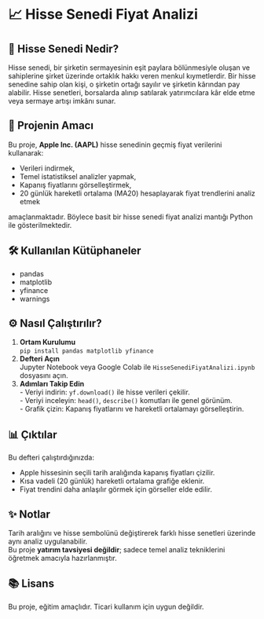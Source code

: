 <!DOCTYPE html>
<html lang="tr">
<head>
  <meta charset="UTF-8">
  <title>Hisse Senedi Fiyat Analizi</title>
</head>
<body>

  <h1>📈 Hisse Senedi Fiyat Analizi</h1>

  <h2>📌 Hisse Senedi Nedir?</h2>
  <p>
    Hisse senedi, bir şirketin sermayesinin eşit paylara bölünmesiyle oluşan ve sahiplerine şirket üzerinde ortaklık hakkı veren menkul kıymetlerdir. Bir hisse senedine sahip olan kişi, o şirketin ortağı sayılır ve şirketin kârından pay alabilir. Hisse senetleri, borsalarda alınıp satılarak yatırımcılara kâr elde etme veya sermaye artışı imkânı sunar.
  </p>

  <h2>🎯 Projenin Amacı</h2>
  <p>
    Bu proje, <strong>Apple Inc. (AAPL)</strong> hisse senedinin geçmiş fiyat verilerini kullanarak:
  </p>
  <ul>
    <li>Verileri indirmek,</li>
    <li>Temel istatistiksel analizler yapmak,</li>
    <li>Kapanış fiyatlarını görselleştirmek,</li>
    <li>20 günlük hareketli ortalama (MA20) hesaplayarak fiyat trendlerini analiz etmek</li>
  </ul>
  <p>
    amaçlanmaktadır. Böylece basit bir hisse senedi fiyat analizi mantığı Python ile gösterilmektedir.
  </p>

  <h2>🛠️ Kullanılan Kütüphaneler</h2>
  <ul>
    <li>pandas</li>
    <li>matplotlib</li>
    <li>yfinance</li>
    <li>warnings</li>
  </ul>

  <h2>⚙️ Nasıl Çalıştırılır?</h2>
  <ol>
    <li><strong>Ortam Kurulumu</strong><br>
      <code>pip install pandas matplotlib yfinance</code>
    </li>
    <li><strong>Defteri Açın</strong><br>
      Jupyter Notebook veya Google Colab ile <code>HisseSenediFiyatAnalizi.ipynb</code> dosyasını açın.
    </li>
    <li><strong>Adımları Takip Edin</strong><br>
      - Veriyi indirin: <code>yf.download()</code> ile hisse verileri çekilir.<br>
      - Veriyi inceleyin: <code>head()</code>, <code>describe()</code> komutları ile genel görünüm.<br>
      - Grafik çizin: Kapanış fiyatlarını ve hareketli ortalamayı görselleştirin.
    </li>
  </ol>

  <h2>📊 Çıktılar</h2>
  <p>
    Bu defteri çalıştırdığınızda:
  </p>
  <ul>
    <li>Apple hissesinin seçili tarih aralığında kapanış fiyatları çizilir.</li>
    <li>Kısa vadeli (20 günlük) hareketli ortalama grafiğe eklenir.</li>
    <li>Fiyat trendini daha anlaşılır görmek için görseller elde edilir.</li>
  </ul>

  <h2>✨ Notlar</h2>
  <p>
    Tarih aralığını ve hisse sembolünü değiştirerek farklı hisse senetleri üzerinde aynı analiz uygulanabilir.<br>
    Bu proje <strong>yatırım tavsiyesi değildir</strong>; sadece temel analiz tekniklerini öğretmek amacıyla hazırlanmıştır.
  </p>

  <h2>📚 Lisans</h2>
  <p>
    Bu proje, eğitim amaçlıdır. Ticari kullanım için uygun değildir.
  </p>

</body>
</html>

